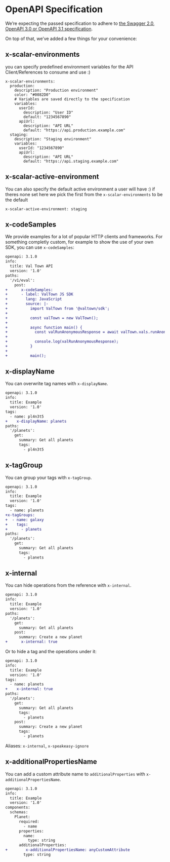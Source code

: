 # OpenAPI Specification

We’re expecting the passed specification to adhere to [the Swagger 2.0, OpenAPI 3.0 or OpenAPI 3.1 specification](https://github.com/OAI/OpenAPI-Specification).

On top of that, we’ve added a few things for your convenience:

## x-scalar-environments

you can specify predefined environment variables for the API Client/References to consume and use :)

```
x-scalar-environments:
  production:
    description: "Production environment"
    color: "#0082D0"
    # Variables are saved directly to the specification
    variables:
      userId:
        description: "User ID"
        default: "1234567890"
      apiUrl:
        description: "API URL"
        default: "https://api.production.example.com"
  staging:
    description: "Staging environment"
    variables:
      userId: "1234567890"
      apiUrl:
        description: "API URL"
        default: "https://api.staging.example.com"
```

## x-scalar-active-environment

You can also specify the default active environment a user will have :) if theres none set here we pick the first from the `x-scalar-environments` to be the default

```
x-scalar-active-environment: staging
```

## x-codeSamples

We provide examples for a lot of popular HTTP clients and frameworks. For something completly custom, for example to show the use of your own SDK, you can use `x-codeSamples`:

```diff
openapi: 3.1.0
info:
  title: Val Town API
  version: '1.0'
paths:
  '/v1/eval':
    post:
+      x-codeSamples:
+      - label: ValTown JS SDK
+        lang: JavaScript
+        source: |-
+          import ValTown from '@valtown/sdk';
+
+          const valTown = new ValTown();
+
+          async function main() {
+            const valRunAnonymousResponse = await valTown.vals.runAnonymous({ code: 'console.log(1);' });
+
+            console.log(valRunAnonymousResponse);
+          }
+
+          main();
```

## x-displayName

You can overwrite tag names with `x-displayName`.

```diff
openapi: 3.1.0
info:
  title: Example
  version: '1.0'
tags:
  - name: pl4n3t5
+    x-displayName: planets
paths:
  '/planets':
    get:
      summary: Get all planets
      tags:
        - pl4n3t5
```

## x-tagGroup

You can group your tags with `x-tagGroup`.

```diff
openapi: 3.1.0
info:
  title: Example
  version: '1.0'
tags:
  - name: planets
+x-tagGroups:
+  - name: galaxy
+    tags:
+      - planets
paths:
  '/planets':
    get:
      summary: Get all planets
      tags:
        - planets
```

## x-internal

You can hide operations from the reference with `x-internal`.

```diff
openapi: 3.1.0
info:
  title: Example
  version: '1.0'
paths:
  '/planets':
    get:
      summary: Get all planets
    post:
      summary: Create a new planet
+      x-internal: true
```

Or to hide a tag and the operations under it:

```diff
openapi: 3.1.0
info:
  title: Example
  version: '1.0'
tags:
  - name: planets
+    x-internal: true
paths:
  '/planets':
    get:
      summary: Get all planets
      tags:
        - planets
    post:
      summary: Create a new planet
      tags:
        - planets
```

Aliases: `x-internal`, `x-speakeasy-ignore`

## x-additionalPropertiesName

You can add a custom attribute name to `additionalProperties` with `x-additionalPropertiesName`.

```diff
openapi: 3.1.0
info:
  title: Example
  version: '1.0'
components:
  schemas:
    Planet:
      required:
        - name
      properties:
        name:
          type: string
      additionalProperties:
+        x-additionalPropertiesName: anyCustomAttribute
        type: string
```
